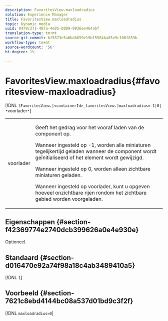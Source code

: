 ```yaml
---
description: FavoritesView.maxloadradius
solution: Experience Manager
title: FavoritesView.maxloadradius
topic: Dynamic media
uuid: 0479c371-487a-4e05-b009-9036ea464abf
translation-type: tm+mt
source-git-commit: bf5873e5a6bdb859e19b15584ba85e9c106f853b
workflow-type: tm+mt
source-wordcount: '56'
ht-degree: 1%

---
```



# FavoritesView.maxloadradius{#favoritesview-maxloadradius}

[!DNL `[FavoritesView.|<containerId>_favoritesView.]maxloadradius=-1|0| *`voorlader`*`]

<table id="table_2B109D2F91E64B5382B31921C3780FA5"> 
 <tbody> 
  <tr> 
   <td colname="col1"> <p><span class="codeph"><span class="varname"> voorlader</span></span> </p> </td> 
   <td colname="col2"> <p> Geeft het gedrag voor het vooraf laden van de component op. </p> <p>Wanneer ingesteld op <span class="codeph"> -1</span>, worden alle miniaturen tegelijkertijd geladen wanneer de component wordt geïnitialiseerd of het element wordt gewijzigd. </p> <p>Wanneer ingesteld op <span class="codeph"> 0</span>, worden alleen zichtbare miniaturen geladen. </p> <p> Wanneer ingesteld op <span class="codeph"><span class="varname"> voorlader</span></span>, kunt u opgeven hoeveel onzichtbare rijen rondom het zichtbare gebied worden voorgeladen. </p> </td> 
  </tr> 
 </tbody> 
</table>

## Eigenschappen {#section-f42369774e2740dcb399626a0e4e930e}

Optioneel.

## Standaard {#section-d016470e92a74f98a18c4ab3489410a5}

[!DNL `1`]

## Voorbeeld {#section-7621c8ebd4144bc08a537d01bd9c3f2f}

[!DNL `maxloadradius=0`]
